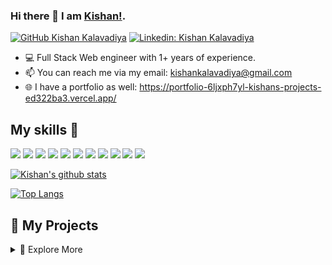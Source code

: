 ### Hi there 👋 I am [Kishan!](https://kishanprofile.github.io).

[![GitHub Kishan Kalavadiya](https://img.shields.io/github/followers/kishumohi?label=follow&style=social)](https://github.com/kishumohi)
[![Linkedin: Kishan Kalavadiya](https://img.shields.io/badge/-Kishan%20Kalavadiya-blue?style=flat-square&logo=Linkedin&logoColor=white&link=https://www.linkedin.com/in/kishan-kalavadiya-b97a5029b/)](https://www.linkedin.com/in/kishan-kalavadiya-b97a5029b/)

- 💻 Full Stack Web engineer with 1+ years of experience.
- 📫 You can reach me via my email: kishankalavadiya@gmail.com
- 🌐 I have a portfolio as well: https://portfolio-6ljxph7yl-kishans-projects-ed322ba3.vercel.app/

## My skills 🚀
![](https://img.shields.io/badge/HTML5-E34F26?style=for-the-badge&logo=html5&logoColor=white)
![](https://img.shields.io/badge/JavaScript-F7DF1E?style=for-the-badge&logo=javascript&logoColor=black)
![](https://img.shields.io/badge/Node.js-43853D?style=for-the-badge&logo=node.js&logoColor=white)
![](https://img.shields.io/badge/CSS3-1572B6?style=for-the-badge&logo=css3&logoColor=white)
![](https://img.shields.io/badge/Markdown-000000?style=for-the-badge&logo=markdown&logoColor=white)
![](https://img.shields.io/badge/Express.js-404D59?style=for-the-badge)
![](https://img.shields.io/badge/React-20232A?style=for-the-badge&logo=react&logoColor=61DAFB)
![](https://img.shields.io/badge/Nextjs-20232A?style=for-the-badge&logo=next.js&logoColor=61DAFB)
![](https://img.shields.io/badge/Tailwind_CSS-38B2AC?style=for-the-badge&logo=tailwind-css&logoColor=white)
![](https://img.shields.io/badge/Bootstrap-563D7C?style=for-the-badge&logo=bootstrap&logoColor=white)
![](https://img.shields.io/badge/MongoDB-4EA94B?style=for-the-badge&logo=mongodb&logoColor=white)

[![Kishan's github stats](https://github-readme-stats.vercel.app/api?username=kishumohi&count_private=true&show_icons=true&theme=vue)](https://github.com/kishumohi)

[![Top Langs](https://github-readme-stats.vercel.app/api/top-langs/?username=kishumohi&layout=compact&langs_count=8&theme=vue)](https://github.com/kishumohi)


## 📂 My Projects
<details>
  <summary>🔽 Explore More</summary>

### 🚀 HTML, CSS, JS

- [📝 Note App](https://kishumohi.github.io/App_Note/)
- [📊 Landing-Page](https://kishumohi.github.io/App_LandingPage/)

</details>

